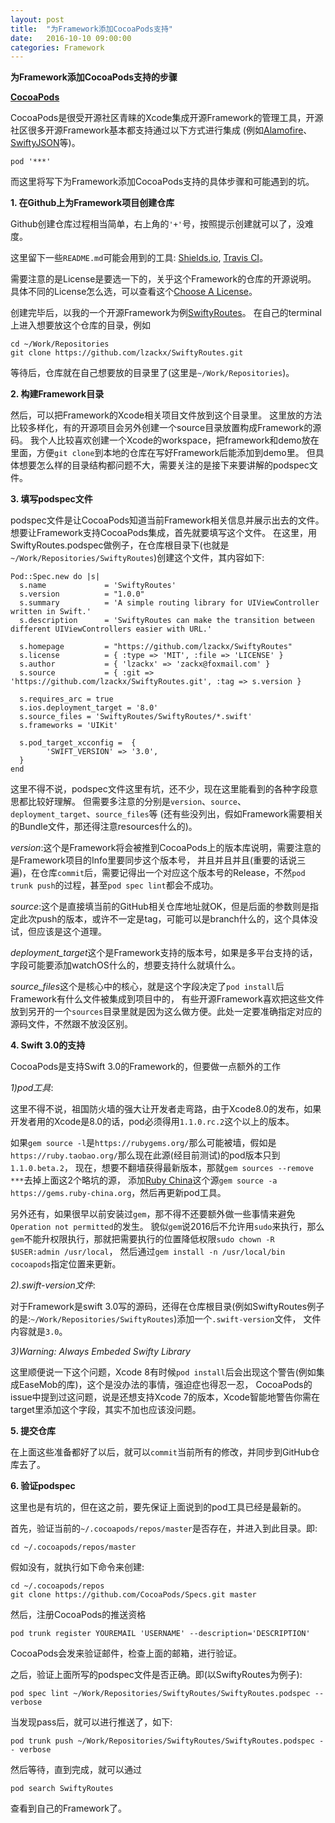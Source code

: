 ```yaml
---
layout: post
title:  "为Framework添加CocoaPods支持"
date:   2016-10-10 09:00:00
categories: Framework
---
```

**为Framework添加CocoaPods支持的步骤**

**[CocoaPods](https://cocoapods.org/)**

CocoaPods是很受开源社区青睐的Xcode集成开源Framework的管理工具，开源社区很多开源Framework基本都支持通过以下方式进行集成
(例如[Alamofire](https://github.com/Alamofire/Alamofire)、[SwiftyJSON](https://github.com/SwiftyJSON/SwiftyJSON)等)。

`pod '***'`

而这里将写下为Framework添加CocoaPods支持的具体步骤和可能遇到的坑。

**1. 在Github上为Framework项目创建仓库**

Github创建仓库过程相当简单，右上角的`'+'`号，按照提示创建就可以了，没难度。

这里留下一些`README.md`可能会用到的工具: [Shields.io](http://shields.io/), [Travis CI](https://travis-ci.org/)。

需要注意的是License是要选一下的，关乎这个Framework的仓库的开源说明。
具体不同的License怎么选，可以查看这个[Choose A License](http://choosealicense.com/)。

创建完毕后，以我的一个开源Framework为例[SwiftyRoutes](https://github.com/lzackx/SwiftyRoutes)。
在自己的terminal上进入想要放这个仓库的目录，例如

```
cd ~/Work/Repositories
git clone https://github.com/lzackx/SwiftyRoutes.git
```

等待后，仓库就在自己想要放的目录里了(这里是`~/Work/Repositories`)。

**2. 构建Framework目录**

然后，可以把Framework的Xcode相关项目文件放到这个目录里。
这里放的方法比较多样化，有的开源项目会另外创建一个source目录放置构成Framework的源码。
我个人比较喜欢创建一个Xcode的workspace，把framework和demo放在里面，方便`git clone`到本地的仓库在写好Framework后能添加到demo里。
但具体想要怎么样的目录结构都问题不大，需要关注的是接下来要讲解的podspec文件。

**3. 填写podspec文件**

podspec文件是让CocoaPods知道当前Framework相关信息并展示出去的文件。想要让Framework支持CocoaPods集成，首先就要填写这个文件。
在这里，用SwiftyRoutes.podspec做例子，在仓库根目录下(也就是`~/Work/Repositories/SwiftyRoutes`)创建这个文件，其内容如下:

```
Pod::Spec.new do |s|
  s.name             = 'SwiftyRoutes'
  s.version          = "1.0.0"
  s.summary          = 'A simple routing library for UIViewController written in Swift.'
  s.description      = 'SwiftyRoutes can make the transition between different UIViewControllers easier with URL.'

  s.homepage         = "https://github.com/lzackx/SwiftyRoutes"
  s.license          = { :type => 'MIT', :file => 'LICENSE' }
  s.author           = { 'lzackx' => 'zackx@foxmail.com' }
  s.source           = { :git => 'https://github.com/lzackx/SwiftyRoutes.git', :tag => s.version }

  s.requires_arc = true
  s.ios.deployment_target = '8.0'
  s.source_files = 'SwiftyRoutes/SwiftyRoutes/*.swift'
  s.frameworks = 'UIKit'
  
  s.pod_target_xcconfig =  {
        'SWIFT_VERSION' => '3.0',
  }
end
```

这里不得不说，podspec文件这里有坑，还不少，现在这里能看到的各种字段意思都比较好理解。
但需要多注意的分别是`version`、`source`、`deployment_target`、`source_files`等
(还有些没列出，假如Framework需要相关的Bundle文件，那还得注意resources什么的)。

*version*:这个是Framework将会被推到CocoaPods上的版本库说明，需要注意的是Framework项目的Info里要同步这个版本号，
并且并且并且(重要的话说三遍)，在仓库`commit`后，需要记得出一个对应这个版本号的Release，不然`pod trunk push`的过程，甚至`pod spec lint`都会不成功。

*source*:这个是直接填当前的GitHub相关仓库地址就OK，但是后面的参数则是指定此次push的版本，或许不一定是tag，可能可以是branch什么的，这个具体没试，但应该是这个道理。

*deployment_target*这个是Framework支持的版本号，如果是多平台支持的话，字段可能要添加watchOS什么的，想要支持什么就填什么。

*source_files*这个是核心中的核心，就是这个字段决定了`pod install`后Framework有什么文件被集成到项目中的，
有些开源Framework喜欢把这些文件放到另开的一个`sources`目录里就是因为这么做方便。此处一定要准确指定对应的源码文件，不然跟不放没区别。

**4. Swift 3.0的支持**

CocoaPods是支持Swift 3.0的Framework的，但要做一点额外的工作

*1)pod工具*:

这里不得不说，祖国防火墙的强大让开发者走弯路，由于Xcode8.0的发布，如果开发者用的Xcode是8.0的话，pod必须得用`1.1.0.rc.2`这个以上的版本。

如果`gem source -l`是`https://rubygems.org/`那么可能被墙，假如是`https://ruby.taobao.org/`那么现在此源(经目前测试)的pod版本只到`1.1.0.beta.2`，
现在，想要不翻墙获得最新版本，那就`gem sources --remove ***`去掉上面这2个略坑的源，
添加[Ruby China](https://ruby-china.org/)这个源`gem source -a https://gems.ruby-china.org`，然后再更新pod工具。

另外还有，如果很早以前安装过`gem`，那不得不还要额外做一些事情来避免`Operation not permitted`的发生。
貌似`gem`说2016后不允许用`sudo`来执行，那么`gem`不能升权限执行，那就把需要执行的位置降低权限`sudo chown -R $USER:admin /usr/local`，
然后通过`gem install -n /usr/local/bin cocoapods`指定位置来更新。

*2).swift-version文件*:

对于Framework是swift 3.0写的源码，还得在仓库根目录(例如SwiftyRoutes例子的是:`~/Work/Repositories/SwiftyRoutes`)添加一个`.swift-version`文件，
文件内容就是`3.0`。

*3)Warning: Always Embeded Swifty Library*

这里顺便说一下这个问题，Xcode 8有时候`pod install`后会出现这个警告(例如集成EaseMob的库)，这个是没办法的事情，强迫症也得忍一忍，
CocoaPods的issue中提到过这问题，说是还想支持Xcode 7的版本，Xcode智能地警告你需在target里添加这个字段，其实不加也应该没问题。

**5. 提交仓库**

在上面这些准备都好了以后，就可以`commit`当前所有的修改，并同步到GitHub仓库去了。

**6. 验证podspec**

这里也是有坑的，但在这之前，要先保证上面说到的pod工具已经是最新的。

首先，验证当前的`~/.cocoapods/repos/master`是否存在，并进入到此目录。即:

`cd ~/.cocoapods/repos/master`

假如没有，就执行如下命令来创建:

```
cd ~/.cocoapods/repos
git clone https://github.com/CocoaPods/Specs.git master
```

然后，注册CocoaPods的推送资格

`pod trunk register YOUREMAIL 'USERNAME' --description='DESCRIPTION'`

CocoaPods会发来验证邮件，检查上面的邮箱，进行验证。

之后，验证上面所写的podspec文件是否正确。即(以SwiftyRoutes为例子):

`pod spec lint ~/Work/Repositories/SwiftyRoutes/SwiftyRoutes.podspec --verbose` 

当发现pass后，就可以进行推送了，如下:

`pod trunk push ~/Work/Repositories/SwiftyRoutes/SwiftyRoutes.podspec -- verbose`

然后等待，直到完成，就可以通过

`pod search SwiftyRoutes`

查看到自己的Framework了。
